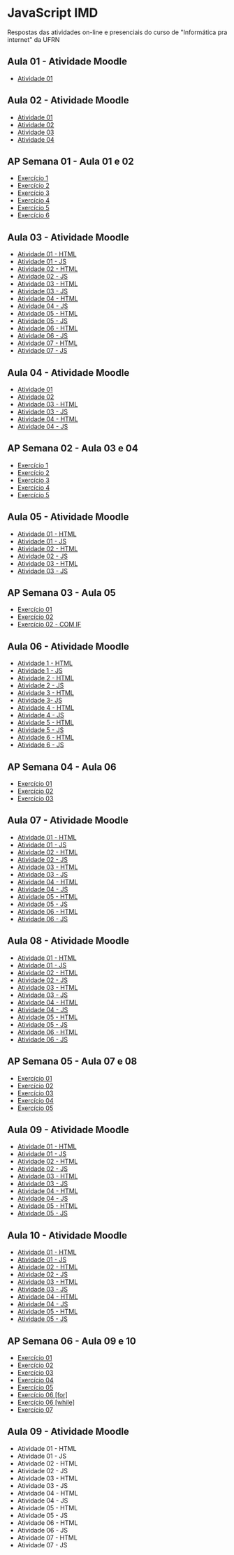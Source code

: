 # JavaScript IMD
 Respostas das atividades on-line e presenciais do curso de "Informática pra internet" da UFRN
 
 ## Aula 01 - Atividade Moodle
 * [Atividade 01](https://github.com/felipemadu13/JavaScript_IMD/blob/ad5b2969739f9476de7d053171c130521887d481/Atividades_Moodle/Aula%2001/Atividade_01/Atividade_01.html)

## Aula 02 - Atividade Moodle
* [Atividade 01](https://github.com/felipemadu13/JavaScript_IMD/blob/badb205d9d86b0a466a072e6e3c6317cec3b3c76/Atividades_Moodle/Aula%2002/Atividade_02-1/Atividade_02-1.html)
* [Atividade 02](https://github.com/felipemadu13/JavaScript_IMD/blob/badb205d9d86b0a466a072e6e3c6317cec3b3c76/Atividades_Moodle/Aula%2002/Atividade_02-2/Atividade_02-2.html)
* [Atividade 03](https://github.com/felipemadu13/JavaScript_IMD/blob/badb205d9d86b0a466a072e6e3c6317cec3b3c76/Atividades_Moodle/Aula%2002/Atividade_02-3/Atividade_02-3.html)
* [Atividade 04](https://github.com/felipemadu13/JavaScript_IMD/blob/badb205d9d86b0a466a072e6e3c6317cec3b3c76/Atividades_Moodle/Aula%2002/Atividade_02-4/Atividade_02-4.html)

## AP Semana 01 - Aula 01 e 02
* [Exercício 1](https://github.com/felipemadu13/JavaScript_IMD/blob/20d8fe0279e950c46457e2fdb2850077f5b53ffa/Atividades_Presenciais/Semana%2001/prog_aula1_2_ex001.html)
* [Exercício 2](https://github.com/felipemadu13/JavaScript_IMD/blob/20d8fe0279e950c46457e2fdb2850077f5b53ffa/Atividades_Presenciais/Semana%2001/prog_aula1_2_ex002.html)
* [Exercício 3](https://github.com/felipemadu13/JavaScript_IMD/blob/20d8fe0279e950c46457e2fdb2850077f5b53ffa/Atividades_Presenciais/Semana%2001/prog_aula1_2_ex003.html)
* [Exercício 4](https://github.com/felipemadu13/JavaScript_IMD/blob/20d8fe0279e950c46457e2fdb2850077f5b53ffa/Atividades_Presenciais/Semana%2001/prog_aula1_2_ex004.html)
* [Exercício 5](https://github.com/felipemadu13/JavaScript_IMD/blob/20d8fe0279e950c46457e2fdb2850077f5b53ffa/Atividades_Presenciais/Semana%2001/prog_aula1_2_ex005.html)
* [Exercício 6](https://github.com/felipemadu13/JavaScript_IMD/blob/20d8fe0279e950c46457e2fdb2850077f5b53ffa/Atividades_Presenciais/Semana%2001/prog_aula1_2_ex006.html)

 ## Aula 03 - Atividade Moodle
 * [Atividade 01 - HTML](https://github.com/felipemadu13/JavaScript_IMD/blob/f8f0ccd8f9213c656e1caaaa052eef491a5f5145/Atividades_Moodle/Aula%2003/Atividade_03-1/Atividade_03_1.html)
 * [Atividade 01 - JS](https://github.com/felipemadu13/JavaScript_IMD/blob/f8f0ccd8f9213c656e1caaaa052eef491a5f5145/Atividades_Moodle/Aula%2003/Atividade_03-1/Atividade_03_1.js)
 * [Atividade 02 - HTML](https://github.com/felipemadu13/JavaScript_IMD/blob/a562590ab0d8d158f2acf4752ee2f48f12bed9a7/Atividades_Moodle/Aula%2003/Atividade_03-2/Atividade_03_2.html)
 * [Atividade 02 - JS](https://github.com/felipemadu13/JavaScript_IMD/blob/a562590ab0d8d158f2acf4752ee2f48f12bed9a7/Atividades_Moodle/Aula%2003/Atividade_03-2/Atividade_03_2.js)
 * [Atividade 03 - HTML](https://github.com/felipemadu13/JavaScript_IMD/blob/a562590ab0d8d158f2acf4752ee2f48f12bed9a7/Atividades_Moodle/Aula%2003/Atividade_03-3/Atividade_03_3.html)
 * [Atividade 03 - JS](https://github.com/felipemadu13/JavaScript_IMD/blob/a562590ab0d8d158f2acf4752ee2f48f12bed9a7/Atividades_Moodle/Aula%2003/Atividade_03-3/Atividade_03_3.js)
 * [Atividade 04 - HTML](https://github.com/felipemadu13/JavaScript_IMD/blob/a562590ab0d8d158f2acf4752ee2f48f12bed9a7/Atividades_Moodle/Aula%2003/Atividade_03-4/Atividade_03_4.html)
 * [Atividade 04 - JS](https://github.com/felipemadu13/JavaScript_IMD/blob/a562590ab0d8d158f2acf4752ee2f48f12bed9a7/Atividades_Moodle/Aula%2003/Atividade_03-4/Atividade_03_4.js)
 * [Atividade 05 - HTML](https://github.com/felipemadu13/JavaScript_IMD/blob/a562590ab0d8d158f2acf4752ee2f48f12bed9a7/Atividades_Moodle/Aula%2003/Atividade_03-5/Atividade_03_5.html)
 * [Atividade 05 - JS](https://github.com/felipemadu13/JavaScript_IMD/blob/a562590ab0d8d158f2acf4752ee2f48f12bed9a7/Atividades_Moodle/Aula%2003/Atividade_03-5/Atividade_03_5.js)
 * [Atividade 06 - HTML](https://github.com/felipemadu13/JavaScript_IMD/blob/a562590ab0d8d158f2acf4752ee2f48f12bed9a7/Atividades_Moodle/Aula%2003/Atividade_03-6/Atividade_03_6.html)
 * [Atividade 06 - JS](https://github.com/felipemadu13/JavaScript_IMD/blob/a562590ab0d8d158f2acf4752ee2f48f12bed9a7/Atividades_Moodle/Aula%2003/Atividade_03-6/Atividade_03_6.js)
 * [Atividade 07 - HTML](https://github.com/felipemadu13/JavaScript_IMD/blob/a562590ab0d8d158f2acf4752ee2f48f12bed9a7/Atividades_Moodle/Aula%2003/Atividade_03-7/Atividade_03_7.html)
 * [Atividade 07 - JS](https://github.com/felipemadu13/JavaScript_IMD/blob/a562590ab0d8d158f2acf4752ee2f48f12bed9a7/Atividades_Moodle/Aula%2003/Atividade_03-7/Atividade_03_7.js)
 
 ## Aula 04 - Atividade Moodle
 * [Atividade 01](https://github.com/felipemadu13/JavaScript_IMD/blob/fdab2752820e9bc869f6e60bada88db93a36fc6b/Atividades_Moodle/Aula%2004/Atividade_04-1/index.html)
 * [Atividade 02](https://github.com/felipemadu13/JavaScript_IMD/blob/fdab2752820e9bc869f6e60bada88db93a36fc6b/Atividades_Moodle/Aula%2004/Atividade_04-2/index.html)
 * [Atividade 03 - HTML](https://github.com/felipemadu13/JavaScript_IMD/blob/fdab2752820e9bc869f6e60bada88db93a36fc6b/Atividades_Moodle/Aula%2004/Atividade_04-3/Atividade_04_3.html)
 * [Atividade 03 - JS](https://github.com/felipemadu13/JavaScript_IMD/blob/fdab2752820e9bc869f6e60bada88db93a36fc6b/Atividades_Moodle/Aula%2004/Atividade_04-3/Atividade_04_3.js)
 * [Atividade 04 - HTML](https://github.com/felipemadu13/JavaScript_IMD/blob/fdab2752820e9bc869f6e60bada88db93a36fc6b/Atividades_Moodle/Aula%2004/Atividade_04-4/Atividade_04_4.html)
 * [Atividade 04 - JS](https://github.com/felipemadu13/JavaScript_IMD/blob/fdab2752820e9bc869f6e60bada88db93a36fc6b/Atividades_Moodle/Aula%2004/Atividade_04-4/Atividade_04_4.js)
 
 ## AP Semana 02 - Aula 03 e 04
 * [Exercício 1](https://github.com/felipemadu13/JavaScript_IMD/blob/de71f8c78a50db5274c0e1757e72020ac35c228a/Atividades_Presenciais/Semana%2002/prog_aula_3_4_ex001.html)
 * [Exercício 2](https://github.com/felipemadu13/JavaScript_IMD/blob/de71f8c78a50db5274c0e1757e72020ac35c228a/Atividades_Presenciais/Semana%2002/prog_aula_3_4_ex002.html)
 * [Exercício 3](https://github.com/felipemadu13/JavaScript_IMD/blob/de71f8c78a50db5274c0e1757e72020ac35c228a/Atividades_Presenciais/Semana%2002/prog_aula_3_4_ex003.html)
 * [Exercício 4](https://github.com/felipemadu13/JavaScript_IMD/blob/de71f8c78a50db5274c0e1757e72020ac35c228a/Atividades_Presenciais/Semana%2002/prog_aula_3_4_ex004.html)
 * [Exercício 5](https://github.com/felipemadu13/JavaScript_IMD/blob/de71f8c78a50db5274c0e1757e72020ac35c228a/Atividades_Presenciais/Semana%2002/prog_aula_3_4_ex005.html)
 
 ## Aula 05 - Atividade Moodle
 * [Atividade 01 - HTML](https://github.com/felipemadu13/JavaScript_IMD/blob/2f9eec95cb3c2fb8e8bfa249c47adc6d1b0f49cd/Atividades_Moodle/Aula%2005/Atividade_05-1/Atividade_05_1.html)
 * [Atividade 01 - JS](https://github.com/felipemadu13/JavaScript_IMD/blob/2f9eec95cb3c2fb8e8bfa249c47adc6d1b0f49cd/Atividades_Moodle/Aula%2005/Atividade_05-1/Atividade_05_1.js)
 * [Atividade 02 - HTML](https://github.com/felipemadu13/JavaScript_IMD/blob/2f9eec95cb3c2fb8e8bfa249c47adc6d1b0f49cd/Atividades_Moodle/Aula%2005/Atividade_05-2/Atividade_05_2.html)
 * [Atividade 02 - JS](https://github.com/felipemadu13/JavaScript_IMD/blob/2f9eec95cb3c2fb8e8bfa249c47adc6d1b0f49cd/Atividades_Moodle/Aula%2005/Atividade_05-2/Atividade_05_2.js)
 * [Atividade 03 - HTML](https://github.com/felipemadu13/JavaScript_IMD/blob/2f9eec95cb3c2fb8e8bfa249c47adc6d1b0f49cd/Atividades_Moodle/Aula%2005/Atividade_05-3/Atividade_05_3.html)
 * [Atividade 03 - JS](https://github.com/felipemadu13/JavaScript_IMD/blob/2f9eec95cb3c2fb8e8bfa249c47adc6d1b0f49cd/Atividades_Moodle/Aula%2005/Atividade_05-3/Atividade_05_3.js)
 
 ## AP Semana 03 - Aula 05
 * [Exercício 01](https://github.com/felipemadu13/JavaScript_IMD/blob/3a09d7b2226c23b79ef652770d96ef4b1cfceac2/Atividades_Presenciais/Semana%2003/prog_aula_5_ex001.html)
 * [Exercício 02](https://github.com/felipemadu13/JavaScript_IMD/blob/3a09d7b2226c23b79ef652770d96ef4b1cfceac2/Atividades_Presenciais/Semana%2003/prog_aula_5_ex002_01.html)
 * [Exercício 02 - COM IF](https://github.com/felipemadu13/JavaScript_IMD/blob/3a09d7b2226c23b79ef652770d96ef4b1cfceac2/Atividades_Presenciais/Semana%2003/prog_aula_5_ex002_02.html)
 
  ## Aula 06 - Atividade Moodle
  * [Atividade 1 - HTML](https://github.com/felipemadu13/JavaScript_IMD/blob/8244cc36057fc10d33c2b0524bdc79ceaf616a08/Atividades_Moodle/Aula%2006/Atividade_06-1/Atividade_06_1.html)
  * [Atividade 1 - JS](https://github.com/felipemadu13/JavaScript_IMD/blob/8244cc36057fc10d33c2b0524bdc79ceaf616a08/Atividades_Moodle/Aula%2006/Atividade_06-1/Atividade_06_1.js)
  * [Atividade 2 - HTML](https://github.com/felipemadu13/JavaScript_IMD/blob/8244cc36057fc10d33c2b0524bdc79ceaf616a08/Atividades_Moodle/Aula%2006/Atividade_06-2/Atividade_06_2.html)
  * [Atividade 2 - JS](https://github.com/felipemadu13/JavaScript_IMD/blob/8244cc36057fc10d33c2b0524bdc79ceaf616a08/Atividades_Moodle/Aula%2006/Atividade_06-2/Atividade_06_2.js)
  * [Atividade 3 - HTML](https://github.com/felipemadu13/JavaScript_IMD/blob/8244cc36057fc10d33c2b0524bdc79ceaf616a08/Atividades_Moodle/Aula%2006/Atividade_06-3/Atividade_06_3.html)
  * [Atividade 3- JS](https://github.com/felipemadu13/JavaScript_IMD/blob/8244cc36057fc10d33c2b0524bdc79ceaf616a08/Atividades_Moodle/Aula%2006/Atividade_06-3/Atividade_06_3.js)
  * [Atividade 4 - HTML](https://github.com/felipemadu13/JavaScript_IMD/blob/8244cc36057fc10d33c2b0524bdc79ceaf616a08/Atividades_Moodle/Aula%2006/Atividade_06-4/Atividade_06_4.html)
  * [Atividade 4 - JS](https://github.com/felipemadu13/JavaScript_IMD/blob/8244cc36057fc10d33c2b0524bdc79ceaf616a08/Atividades_Moodle/Aula%2006/Atividade_06-4/Atividade_06_4.js)
  * [Atividade 5 - HTML](https://github.com/felipemadu13/JavaScript_IMD/blob/8244cc36057fc10d33c2b0524bdc79ceaf616a08/Atividades_Moodle/Aula%2006/Atividade_06-5/Atividade_06_5.html)
  * [Atividade 5 - JS](https://github.com/felipemadu13/JavaScript_IMD/blob/8244cc36057fc10d33c2b0524bdc79ceaf616a08/Atividades_Moodle/Aula%2006/Atividade_06-5/Atividade_06_5.js)
  * [Atividade 6 - HTML](https://github.com/felipemadu13/JavaScript_IMD/blob/8244cc36057fc10d33c2b0524bdc79ceaf616a08/Atividades_Moodle/Aula%2006/Atividade_06-6/Atividade_06_6.html)
  * [Atividade 6 - JS](https://github.com/felipemadu13/JavaScript_IMD/blob/8244cc36057fc10d33c2b0524bdc79ceaf616a08/Atividades_Moodle/Aula%2006/Atividade_06-6/Atividade_06_6.js)

## AP Semana 04 - Aula 06
* [Exercício 01](https://github.com/felipemadu13/JavaScript_IMD/blob/f706ca86f53df01cde73fbbde6be9229cfbd8cd4/Atividades_Presenciais/Semana%2004/prog_aula_6_ex001.html)
* [Exercício 02](https://github.com/felipemadu13/JavaScript_IMD/blob/f706ca86f53df01cde73fbbde6be9229cfbd8cd4/Atividades_Presenciais/Semana%2004/prog_aula_6_ex002.html)
* [Exercício 03](https://github.com/felipemadu13/JavaScript_IMD/blob/f706ca86f53df01cde73fbbde6be9229cfbd8cd4/Atividades_Presenciais/Semana%2004/prog_aula_6_ex003.html)
    
## Aula 07 - Atividade Moodle
* [Atividade 01 - HTML](https://github.com/felipemadu13/JavaScript_IMD/blob/a39ead8c5caa033676270f09b6931254a5776135/Atividades_Moodle/Aula%2007/Atividade_07-1/Atividade_07_1.html)
* [Atividade 01 - JS](https://github.com/felipemadu13/JavaScript_IMD/blob/a39ead8c5caa033676270f09b6931254a5776135/Atividades_Moodle/Aula%2007/Atividade_07-1/Atividade_07_1.js)
* [Atividade 02 - HTML](https://github.com/felipemadu13/JavaScript_IMD/blob/a39ead8c5caa033676270f09b6931254a5776135/Atividades_Moodle/Aula%2007/Atividade_07-2/Atividade_07_2.html)
* [Atividade 02 - JS](https://github.com/felipemadu13/JavaScript_IMD/blob/a39ead8c5caa033676270f09b6931254a5776135/Atividades_Moodle/Aula%2007/Atividade_07-2/Atividade_07_2.js)
* [Atividade 03 - HTML](https://github.com/felipemadu13/JavaScript_IMD/blob/a39ead8c5caa033676270f09b6931254a5776135/Atividades_Moodle/Aula%2007/Atividade_07-3/Atividade_07_3.html)
* [Atividade 03 - JS](https://github.com/felipemadu13/JavaScript_IMD/blob/a39ead8c5caa033676270f09b6931254a5776135/Atividades_Moodle/Aula%2007/Atividade_07-3/Atividade_07_3.js)
* [Atividade 04 - HTML](https://github.com/felipemadu13/JavaScript_IMD/blob/a39ead8c5caa033676270f09b6931254a5776135/Atividades_Moodle/Aula%2007/Atividade_07-4/Atividade_07_4.html)
* [Atividade 04 - JS](https://github.com/felipemadu13/JavaScript_IMD/blob/a39ead8c5caa033676270f09b6931254a5776135/Atividades_Moodle/Aula%2007/Atividade_07-4/Atividade_07_4.js)
* [Atividade 05 - HTML](https://github.com/felipemadu13/JavaScript_IMD/blob/a39ead8c5caa033676270f09b6931254a5776135/Atividades_Moodle/Aula%2007/Atividade_07-5/Atividade_07_5.html)
* [Atividade 05 - JS](https://github.com/felipemadu13/JavaScript_IMD/blob/a39ead8c5caa033676270f09b6931254a5776135/Atividades_Moodle/Aula%2007/Atividade_07-5/Atividade_07_5.js)
* [Atividade 06 - HTML](https://github.com/felipemadu13/JavaScript_IMD/blob/a39ead8c5caa033676270f09b6931254a5776135/Atividades_Moodle/Aula%2007/Atividade_07-6/Atividade_07_6.html)
* [Atividade 06 - JS](https://github.com/felipemadu13/JavaScript_IMD/blob/a39ead8c5caa033676270f09b6931254a5776135/Atividades_Moodle/Aula%2007/Atividade_07-6/Atividade_07_6.js)

## Aula 08 - Atividade Moodle
* [Atividade 01 - HTML](https://github.com/felipemadu13/JavaScript_IMD/blob/ed9be7ca35e48a0eeda455e0be6e8e00ee64a9f3/Atividades_Moodle/Aula%2008/Atividade_08-1/Atividade_08_1.html)
* [Atividade 01 - JS](https://github.com/felipemadu13/JavaScript_IMD/blob/ed9be7ca35e48a0eeda455e0be6e8e00ee64a9f3/Atividades_Moodle/Aula%2008/Atividade_08-1/Atividade_08_1.js)
* [Atividade 02 - HTML](https://github.com/felipemadu13/JavaScript_IMD/blob/ed9be7ca35e48a0eeda455e0be6e8e00ee64a9f3/Atividades_Moodle/Aula%2008/Atividade_08-2/Atividade_08_2.html)
* [Atividade 02 - JS](https://github.com/felipemadu13/JavaScript_IMD/blob/ed9be7ca35e48a0eeda455e0be6e8e00ee64a9f3/Atividades_Moodle/Aula%2008/Atividade_08-2/Atividade_08_2.js)
* [Atividade 03 - HTML](https://github.com/felipemadu13/JavaScript_IMD/blob/ed9be7ca35e48a0eeda455e0be6e8e00ee64a9f3/Atividades_Moodle/Aula%2008/Atividade_08-3/Atividade_08_3.html)
* [Atividade 03 - JS](https://github.com/felipemadu13/JavaScript_IMD/blob/ed9be7ca35e48a0eeda455e0be6e8e00ee64a9f3/Atividades_Moodle/Aula%2008/Atividade_08-3/Atividade_08_3.js)
* [Atividade 04 - HTML](https://github.com/felipemadu13/JavaScript_IMD/blob/ed9be7ca35e48a0eeda455e0be6e8e00ee64a9f3/Atividades_Moodle/Aula%2008/Atividade_08-4/Atividade_08_4.html)
* [Atividade 04 - JS](https://github.com/felipemadu13/JavaScript_IMD/blob/ed9be7ca35e48a0eeda455e0be6e8e00ee64a9f3/Atividades_Moodle/Aula%2008/Atividade_08-4/Atividade_08_4.js)
* [Atividade 05 - HTML](https://github.com/felipemadu13/JavaScript_IMD/blob/ed9be7ca35e48a0eeda455e0be6e8e00ee64a9f3/Atividades_Moodle/Aula%2008/Atividade_08-5/Atividade_08_5.html)
* [Atividade 05 - JS](https://github.com/felipemadu13/JavaScript_IMD/blob/ed9be7ca35e48a0eeda455e0be6e8e00ee64a9f3/Atividades_Moodle/Aula%2008/Atividade_08-5/Atividade_08_5.js)
* [Atividade 06 - HTML](https://github.com/felipemadu13/JavaScript_IMD/blob/ed9be7ca35e48a0eeda455e0be6e8e00ee64a9f3/Atividades_Moodle/Aula%2008/Atividade_08-6/Atividade_08_6.html)
* [Atividade 06 - JS](https://github.com/felipemadu13/JavaScript_IMD/blob/ed9be7ca35e48a0eeda455e0be6e8e00ee64a9f3/Atividades_Moodle/Aula%2008/Atividade_08-6/Atividade_08_6.js)

## AP Semana 05 - Aula 07 e 08
* [Exercício 01](https://github.com/felipemadu13/JavaScript_IMD/blob/c17e7715dce209fabfa30f49d22ef9e0dd812abe/Atividades_Presenciais/Semana%2005/prog_aula_07_08_ex001.html)
* [Exercício 02](https://github.com/felipemadu13/JavaScript_IMD/blob/c17e7715dce209fabfa30f49d22ef9e0dd812abe/Atividades_Presenciais/Semana%2005/prog_aula_07_08_ex002.html)
* [Exercício 03](https://github.com/felipemadu13/JavaScript_IMD/blob/c17e7715dce209fabfa30f49d22ef9e0dd812abe/Atividades_Presenciais/Semana%2005/prog_aula_07_08_ex003.html)
* [Exercício 04](https://github.com/felipemadu13/JavaScript_IMD/blob/c17e7715dce209fabfa30f49d22ef9e0dd812abe/Atividades_Presenciais/Semana%2005/prog_aula_07_08_ex004.html)
* [Exercício 05](https://github.com/felipemadu13/JavaScript_IMD/blob/c17e7715dce209fabfa30f49d22ef9e0dd812abe/Atividades_Presenciais/Semana%2005/prog_aula_07_08_ex005.html)

 ## Aula 09 - Atividade Moodle
 * [Atividade 01 - HTML](https://github.com/felipemadu13/JavaScript_IMD/blob/949b723bb8f981e196cedb9ddca4a943ed15211b/Atividades_Moodle/Aula%2009/Atividade_09-1/Atividade_09_1.html)
 * [Atividade 01 - JS](https://github.com/felipemadu13/JavaScript_IMD/blob/main/Atividades_Moodle/Aula%2009/Atividade_09-1/Atividade_09_1.js)
 * [Atividade 02 - HTML](https://github.com/felipemadu13/JavaScript_IMD/blob/87a180b7301c35d5949acf1eb0596993de5d0b92/Atividades_Moodle/Aula%2009/Atividade_09-2/Atividade_09_2.html)
 * [Atividade 02 - JS](https://github.com/felipemadu13/JavaScript_IMD/blob/87a180b7301c35d5949acf1eb0596993de5d0b92/Atividades_Moodle/Aula%2009/Atividade_09-2/Atividade_09_2.js)
 * [Atividade 03 - HTML](https://github.com/felipemadu13/JavaScript_IMD/blob/87a180b7301c35d5949acf1eb0596993de5d0b92/Atividades_Moodle/Aula%2009/Atividade_09-3/Atividade_09_3.html)
 * [Atividade 03 - JS](https://github.com/felipemadu13/JavaScript_IMD/blob/87a180b7301c35d5949acf1eb0596993de5d0b92/Atividades_Moodle/Aula%2009/Atividade_09-3/Atividade_09_3.js)
 * [Atividade 04 - HTML](https://github.com/felipemadu13/JavaScript_IMD/blob/87a180b7301c35d5949acf1eb0596993de5d0b92/Atividades_Moodle/Aula%2009/Atividade_09-4/Atividade_09_4.html)
 * [Atividade 04 - JS](https://github.com/felipemadu13/JavaScript_IMD/blob/87a180b7301c35d5949acf1eb0596993de5d0b92/Atividades_Moodle/Aula%2009/Atividade_09-4/Atividade_09_4.js)
 * [Atividade 05 - HTML](https://github.com/felipemadu13/JavaScript_IMD/blob/87a180b7301c35d5949acf1eb0596993de5d0b92/Atividades_Moodle/Aula%2009/Atividade_09-5/Atividade_09_5.html)
 * [Atividade 05 - JS](https://github.com/felipemadu13/JavaScript_IMD/blob/87a180b7301c35d5949acf1eb0596993de5d0b92/Atividades_Moodle/Aula%2009/Atividade_09-5/Atividade_09_5.js)

 ## Aula 10 - Atividade Moodle
 * [Atividade 01 - HTML](https://github.com/felipemadu13/JavaScript_IMD/blob/c392d81631290bc535c22dd1c6cb12a6b060a5f6/Atividades_Moodle/Aula%2010/Atividade_10-1/Atividade_10_1.html)
 * [Atividade 01 - JS](https://github.com/felipemadu13/JavaScript_IMD/blob/c392d81631290bc535c22dd1c6cb12a6b060a5f6/Atividades_Moodle/Aula%2010/Atividade_10-1/Atividade_10_1.js)
 * [Atividade 02 - HTML](https://github.com/felipemadu13/JavaScript_IMD/blob/eae0ad31a2e6604c1d818ef6214a7bf683e720d9/Atividades_Moodle/Aula%2010/Atividade_10-2/Atividade_10_2.html)
 * [Atividade 02 - JS](https://github.com/felipemadu13/JavaScript_IMD/blob/eae0ad31a2e6604c1d818ef6214a7bf683e720d9/Atividades_Moodle/Aula%2010/Atividade_10-2/Atividade_10_2.js)
 * [Atividade 03 - HTML](https://github.com/felipemadu13/JavaScript_IMD/blob/eae0ad31a2e6604c1d818ef6214a7bf683e720d9/Atividades_Moodle/Aula%2010/Atividade_10-3/Atividade_10_3.html)
 * [Atividade 03 - JS](https://github.com/felipemadu13/JavaScript_IMD/blob/eae0ad31a2e6604c1d818ef6214a7bf683e720d9/Atividades_Moodle/Aula%2010/Atividade_10-3/Atividade_10_3.js)
 * [Atividade 04 - HTML](https://github.com/felipemadu13/JavaScript_IMD/blob/eae0ad31a2e6604c1d818ef6214a7bf683e720d9/Atividades_Moodle/Aula%2010/Atividade_10-4/Atividade_10_4.html)
 * [Atividade 04 - JS](https://github.com/felipemadu13/JavaScript_IMD/blob/eae0ad31a2e6604c1d818ef6214a7bf683e720d9/Atividades_Moodle/Aula%2010/Atividade_10-4/Atividade_10_4.js)
 * [Atividade 05 - HTML](https://github.com/felipemadu13/JavaScript_IMD/blob/eae0ad31a2e6604c1d818ef6214a7bf683e720d9/Atividades_Moodle/Aula%2010/Atividade_10-5/Atividade_10_5.html)
 * [Atividade 05 - JS](https://github.com/felipemadu13/JavaScript_IMD/blob/eae0ad31a2e6604c1d818ef6214a7bf683e720d9/Atividades_Moodle/Aula%2010/Atividade_10-5/Atividade_10_5.js)
 
 
 ## AP Semana 06 - Aula 09 e 10
 * [Exercício 01](https://github.com/felipemadu13/JavaScript_IMD/blob/568b61f8b696eb83952c1e8bc4e09d5fd602c692/Atividades_Presenciais/Semana%2006/prog_aula_09_10_ex001.html)
 * [Exercício 02](https://github.com/felipemadu13/JavaScript_IMD/blob/568b61f8b696eb83952c1e8bc4e09d5fd602c692/Atividades_Presenciais/Semana%2006/prog_aula_09_10_ex002.html)
 * [Exercício 03](https://github.com/felipemadu13/JavaScript_IMD/blob/568b61f8b696eb83952c1e8bc4e09d5fd602c692/Atividades_Presenciais/Semana%2006/prog_aula_09_10_ex003.html)
 * [Exercício 04](https://github.com/felipemadu13/JavaScript_IMD/blob/568b61f8b696eb83952c1e8bc4e09d5fd602c692/Atividades_Presenciais/Semana%2006/prog_aula_09_10_ex004.html)
 * [Exercício 05](https://github.com/felipemadu13/JavaScript_IMD/blob/568b61f8b696eb83952c1e8bc4e09d5fd602c692/Atividades_Presenciais/Semana%2006/prog_aula_09_10_ex005.html)
 * [Exercício 06 [for]](https://github.com/felipemadu13/JavaScript_IMD/blob/568b61f8b696eb83952c1e8bc4e09d5fd602c692/Atividades_Presenciais/Semana%2006/prog_aula_09_10_ex006.1.html)
 * [Exercício 06 [while]](https://github.com/felipemadu13/JavaScript_IMD/blob/568b61f8b696eb83952c1e8bc4e09d5fd602c692/Atividades_Presenciais/Semana%2006/prog_aula_09_10_ex006.2.html)
 * [Exercício 07](https://github.com/felipemadu13/JavaScript_IMD/blob/568b61f8b696eb83952c1e8bc4e09d5fd602c692/Atividades_Presenciais/Semana%2006/prog_aula_09_10_ex007.html)
 
  ## Aula 09 - Atividade Moodle
  * Atividade 01 - HTML
  * Atividade 01 - JS
  * Atividade 02 - HTML
  * Atividade 02 - JS
  * Atividade 03 - HTML
  * Atividade 03 - JS
  * Atividade 04 - HTML
  * Atividade 04 - JS
  * Atividade 05 - HTML
  * Atividade 05 - JS
  * Atividade 06 - HTML
  * Atividade 06 - JS
  * Atividade 07 - HTML
  * Atividade 07 - JS
  
  
